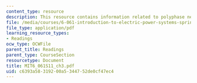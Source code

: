 ```yaml
---
content_type: resource
description: This resource contains information related to polyphase networks.
file: /media/courses/6-061-introduction-to-electric-power-systems-spring-2011/c6393a58319200a5344752de0cf47ec4_MIT6_061S11_ch3.pdf
file_type: application/pdf
learning_resource_types:
- Readings
ocw_type: OCWFile
parent_title: Readings
parent_type: CourseSection
resourcetype: Document
title: MIT6_061S11_ch3.pdf
uid: c6393a58-3192-00a5-3447-52de0cf47ec4
---
```

